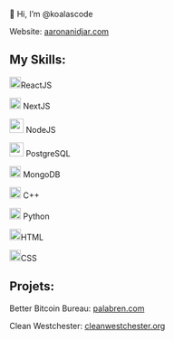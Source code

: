 👋 Hi, I’m @koalascode

Website: <a href="https://www.aaronanidjar.com">aaronanidjar.com</a>

## My Skills:


<img width="20" src="https://external-content.duckduckgo.com/iu/?u=http%3A%2F%2Flogos-download.com%2Fwp-content%2Fuploads%2F2016%2F09%2FReact_logo_logotype_emblem.png&f=1&nofb=1" />ReactJS


<img width="20" src="https://styles.redditmedia.com/t5_3h7yi/styles/communityIcon_1cvjfamjpre71.png" /> NextJS


<img width="25" src="https://www.vectorlogo.zone/logos/nodejs/nodejs-ar21.png" /> NodeJS


<img width="25" src="https://upload.wikimedia.org/wikipedia/commons/thumb/2/29/Postgresql_elephant.svg/1200px-Postgresql_elephant.svg.png" /> PostgreSQL

<img width="20" src="https://spng.subpng.com/20180403/rww/kisspng-mongodb-node-js-npm-open-source-model-angularjs-leaf-5ac44d9eb3d294.1874788615228143667366.jpg" /> MongoDB


<img width="20" src="https://user-images.githubusercontent.com/42747200/46140125-da084900-c26d-11e8-8ea7-c45ae6306309.png" /> C++


<img width="20" src="https://upload.wikimedia.org/wikipedia/commons/c/c3/Python-logo-notext.svg" /> Python


<img width="20" src="https://www.w3.org/html/logo/downloads/HTML5_Badge_512.png" />HTML



<img width="20" src="https://cdn.iconscout.com/icon/free/png-256/css3-9-1175237.png" />CSS


## Projets:

Better Bitcoin Bureau: <a href="https://www.palabren.com/">palabren.com</a>

Clean Westchester:  <a href="https://cleanwestchester.org/">cleanwestchester.org</a>
